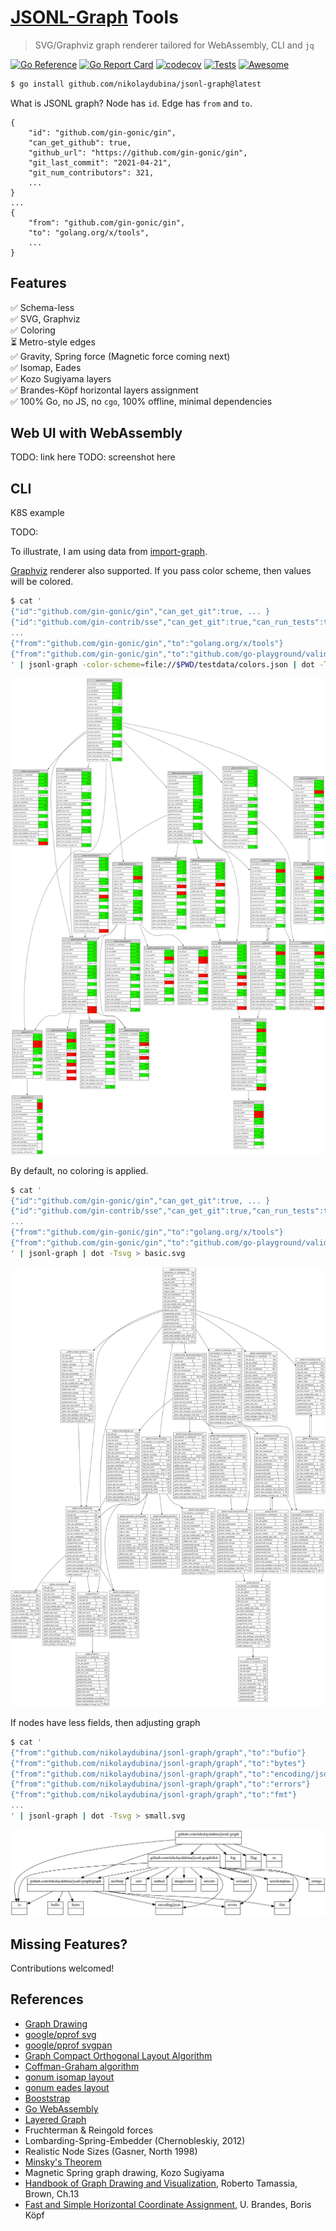 # [JSONL-Graph](https://example.com) Tools

> SVG/Graphviz graph renderer tailored for WebAssembly, CLI and `jq`

[![Go Reference](https://pkg.go.dev/badge/github.com/nikolaydubina/jsonl-graph.svg)](https://pkg.go.dev/github.com/nikolaydubina/jsonl-graph)
[![Go Report Card](https://goreportcard.com/badge/github.com/nikolaydubina/jsonl-graph)](https://goreportcard.com/report/github.com/nikolaydubina/jsonl-graph)
[![codecov](https://codecov.io/gh/nikolaydubina/jsonl-graph/branch/main/graph/badge.svg?token=gU3DUNXgX3)](https://codecov.io/gh/nikolaydubina/jsonl-graph)
[![Tests](https://github.com/nikolaydubina/jsonl-graph/workflows/Tests/badge.svg)](https://github.com/nikolaydubina/jsonl-graph/actions)
[![Awesome](https://cdn.rawgit.com/sindresorhus/awesome/d7305f38d29fed78fa85652e3a63e154dd8e8829/media/badge.svg)](https://github.com/avelino/awesome-go#science-and-data-analysis)

```bash
$ go install github.com/nikolaydubina/jsonl-graph@latest
```

What is JSONL graph? Node has `id`. Edge has `from` and `to`.
```
{
    "id": "github.com/gin-gonic/gin",
    "can_get_github": true,
    "github_url": "https://github.com/gin-gonic/gin",
    "git_last_commit": "2021-04-21",
    "git_num_contributors": 321,
    ...
}
...
{
    "from": "github.com/gin-gonic/gin",
    "to": "golang.org/x/tools",
    ...
}
```

## Features

✅ Schema-less  
✅ SVG, Graphviz  
✅ Coloring  
⏳ Metro-style edges  
✅ Gravity, Spring force (Magnetic force coming next)    
✅ Isomap, Eades  
✅ Kozo Sugiyama layers  
✅ Brandes-Köpf horizontal layers assignment  
✅ 100% Go, no JS, no `cgo`, 100% offline, minimal dependencies  

## Web UI with WebAssembly

TODO: link here
TODO: screenshot here

## CLI

K8S example

TODO:

To illustrate, I am using data from [import-graph](github.com/nikolaydubina/import-graph). 

[Graphviz](https://graphviz.org/download/) renderer also supported. If you pass color scheme, then values will be colored.
```bash
$ cat '
{"id":"github.com/gin-gonic/gin","can_get_git":true, ... }
{"id":"github.com/gin-contrib/sse","can_get_git":true,"can_run_tests":true ... }
...
{"from":"github.com/gin-gonic/gin","to":"golang.org/x/tools"}
{"from":"github.com/gin-gonic/gin","to":"github.com/go-playground/validator/v10"}
' | jsonl-graph -color-scheme=file://$PWD/testdata/colors.json | dot -Tsvg > colored.svg
```
![gin-color](./testdata/gin_color.svg)

By default, no coloring is applied.
```bash
$ cat '
{"id":"github.com/gin-gonic/gin","can_get_git":true, ... }
{"id":"github.com/gin-contrib/sse","can_get_git":true,"can_run_tests":true ... }
...
{"from":"github.com/gin-gonic/gin","to":"golang.org/x/tools"}
{"from":"github.com/gin-gonic/gin","to":"github.com/go-playground/validator/v10"}
' | jsonl-graph | dot -Tsvg > basic.svg
```
![gin-nocolor](./testdata/gin_nocolor.svg)

If nodes have less fields, then adjusting graph

```bash
$ cat '
{"from":"github.com/nikolaydubina/jsonl-graph/graph","to":"bufio"}
{"from":"github.com/nikolaydubina/jsonl-graph/graph","to":"bytes"}
{"from":"github.com/nikolaydubina/jsonl-graph/graph","to":"encoding/json"}
{"from":"github.com/nikolaydubina/jsonl-graph/graph","to":"errors"}
{"from":"github.com/nikolaydubina/jsonl-graph/graph","to":"fmt"}
...
' | jsonl-graph | dot -Tsvg > small.svg
```

![small](./testdata/small.svg)

## Missing Features?

Contributions welcomed!

## References

- [Graph Drawing](https://en.wikipedia.org/wiki/Graph_drawing)
- [google/pprof svg](https://github.com/google/pprof/blob/master/internal/driver/svg.go)
- [google/pprof svgpan](https://github.com/google/pprof/blob/master/third_party/svgpan/svgpan.go)
- [Graph Compact Orthogonal Layout Algorithm](https://arxiv.org/pdf/1807.09368.pdf)
- [Coffman-Graham algorithm](https://en.wikipedia.org/wiki/Coffman–Graham_algorithm)
- [gonum isomap layout](https://github.com/gonum/gonum/blob/master/graph/layout/isomap.go)
- [gonum eades layout](https://github.com/gonum/gonum/blob/master/graph/layout/eades.go)
- [Booststrap](https://getbootstrap.com)
- [Go WebAssembly](https://github.com/golang/go/wiki/WebAssembly#debugging)
- [Layered Graph](https://en.wikipedia.org/wiki/Layered_graph_drawing)
- Fruchterman & Reingold forces
- Lombarding-Spring-Embedder (Chernobleskiy, 2012)
- Realistic Node Sizes (Gasner, North 1998)
- [Minsky's Theorem](https://en.wikipedia.org/wiki/Mirsky%27s_theorem)
- Magnetic Spring graph drawing, Kozo Sugiyama
- [Handbook of Graph Drawing and Visualization](https://cs.brown.edu/people/rtamassi/gdhandbook/), Roberto Tamassia, Brown, Ch.13
- [Fast and Simple Horizontal Coordinate Assignment](https://link.springer.com/content/pdf/10.1007/3-540-45848-4_3.pdf), U. Brandes, Boris Köpf